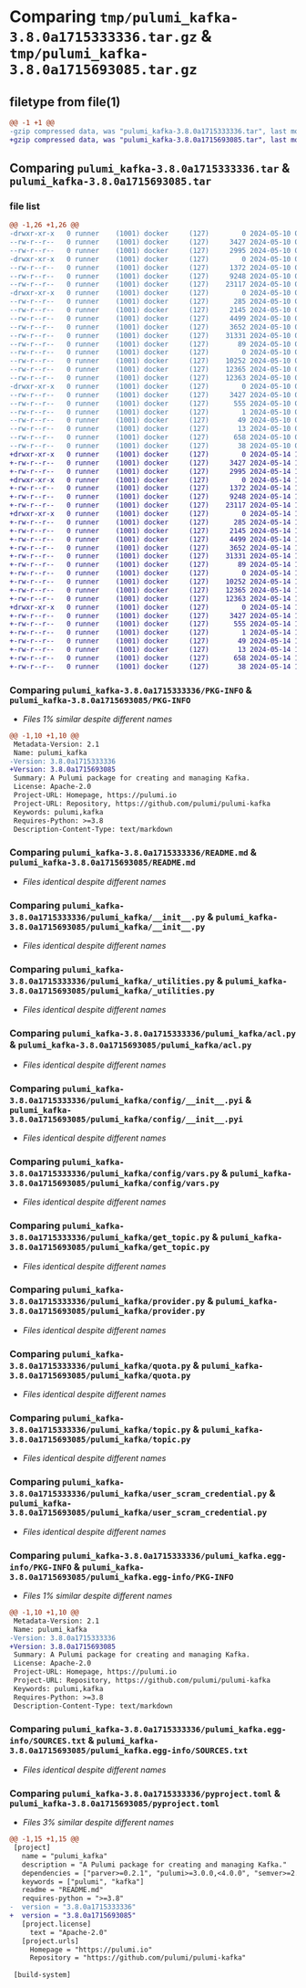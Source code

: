 # Comparing `tmp/pulumi_kafka-3.8.0a1715333336.tar.gz` & `tmp/pulumi_kafka-3.8.0a1715693085.tar.gz`

## filetype from file(1)

```diff
@@ -1 +1 @@
-gzip compressed data, was "pulumi_kafka-3.8.0a1715333336.tar", last modified: Fri May 10 09:31:52 2024, max compression
+gzip compressed data, was "pulumi_kafka-3.8.0a1715693085.tar", last modified: Tue May 14 13:27:08 2024, max compression
```

## Comparing `pulumi_kafka-3.8.0a1715333336.tar` & `pulumi_kafka-3.8.0a1715693085.tar`

### file list

```diff
@@ -1,26 +1,26 @@
-drwxr-xr-x   0 runner    (1001) docker     (127)        0 2024-05-10 09:31:52.613854 pulumi_kafka-3.8.0a1715333336/
--rw-r--r--   0 runner    (1001) docker     (127)     3427 2024-05-10 09:31:52.613854 pulumi_kafka-3.8.0a1715333336/PKG-INFO
--rw-r--r--   0 runner    (1001) docker     (127)     2995 2024-05-10 09:31:46.000000 pulumi_kafka-3.8.0a1715333336/README.md
-drwxr-xr-x   0 runner    (1001) docker     (127)        0 2024-05-10 09:31:52.613854 pulumi_kafka-3.8.0a1715333336/pulumi_kafka/
--rw-r--r--   0 runner    (1001) docker     (127)     1372 2024-05-10 09:31:46.000000 pulumi_kafka-3.8.0a1715333336/pulumi_kafka/__init__.py
--rw-r--r--   0 runner    (1001) docker     (127)     9248 2024-05-10 09:31:46.000000 pulumi_kafka-3.8.0a1715333336/pulumi_kafka/_utilities.py
--rw-r--r--   0 runner    (1001) docker     (127)    23117 2024-05-10 09:31:46.000000 pulumi_kafka-3.8.0a1715333336/pulumi_kafka/acl.py
-drwxr-xr-x   0 runner    (1001) docker     (127)        0 2024-05-10 09:31:52.613854 pulumi_kafka-3.8.0a1715333336/pulumi_kafka/config/
--rw-r--r--   0 runner    (1001) docker     (127)      285 2024-05-10 09:31:46.000000 pulumi_kafka-3.8.0a1715333336/pulumi_kafka/config/__init__.py
--rw-r--r--   0 runner    (1001) docker     (127)     2145 2024-05-10 09:31:46.000000 pulumi_kafka-3.8.0a1715333336/pulumi_kafka/config/__init__.pyi
--rw-r--r--   0 runner    (1001) docker     (127)     4499 2024-05-10 09:31:46.000000 pulumi_kafka-3.8.0a1715333336/pulumi_kafka/config/vars.py
--rw-r--r--   0 runner    (1001) docker     (127)     3652 2024-05-10 09:31:46.000000 pulumi_kafka-3.8.0a1715333336/pulumi_kafka/get_topic.py
--rw-r--r--   0 runner    (1001) docker     (127)    31331 2024-05-10 09:31:46.000000 pulumi_kafka-3.8.0a1715333336/pulumi_kafka/provider.py
--rw-r--r--   0 runner    (1001) docker     (127)       89 2024-05-10 09:31:46.000000 pulumi_kafka-3.8.0a1715333336/pulumi_kafka/pulumi-plugin.json
--rw-r--r--   0 runner    (1001) docker     (127)        0 2024-05-10 09:31:46.000000 pulumi_kafka-3.8.0a1715333336/pulumi_kafka/py.typed
--rw-r--r--   0 runner    (1001) docker     (127)    10252 2024-05-10 09:31:46.000000 pulumi_kafka-3.8.0a1715333336/pulumi_kafka/quota.py
--rw-r--r--   0 runner    (1001) docker     (127)    12365 2024-05-10 09:31:46.000000 pulumi_kafka-3.8.0a1715333336/pulumi_kafka/topic.py
--rw-r--r--   0 runner    (1001) docker     (127)    12363 2024-05-10 09:31:46.000000 pulumi_kafka-3.8.0a1715333336/pulumi_kafka/user_scram_credential.py
-drwxr-xr-x   0 runner    (1001) docker     (127)        0 2024-05-10 09:31:52.613854 pulumi_kafka-3.8.0a1715333336/pulumi_kafka.egg-info/
--rw-r--r--   0 runner    (1001) docker     (127)     3427 2024-05-10 09:31:52.000000 pulumi_kafka-3.8.0a1715333336/pulumi_kafka.egg-info/PKG-INFO
--rw-r--r--   0 runner    (1001) docker     (127)      555 2024-05-10 09:31:52.000000 pulumi_kafka-3.8.0a1715333336/pulumi_kafka.egg-info/SOURCES.txt
--rw-r--r--   0 runner    (1001) docker     (127)        1 2024-05-10 09:31:52.000000 pulumi_kafka-3.8.0a1715333336/pulumi_kafka.egg-info/dependency_links.txt
--rw-r--r--   0 runner    (1001) docker     (127)       49 2024-05-10 09:31:52.000000 pulumi_kafka-3.8.0a1715333336/pulumi_kafka.egg-info/requires.txt
--rw-r--r--   0 runner    (1001) docker     (127)       13 2024-05-10 09:31:52.000000 pulumi_kafka-3.8.0a1715333336/pulumi_kafka.egg-info/top_level.txt
--rw-r--r--   0 runner    (1001) docker     (127)      658 2024-05-10 09:31:46.000000 pulumi_kafka-3.8.0a1715333336/pyproject.toml
--rw-r--r--   0 runner    (1001) docker     (127)       38 2024-05-10 09:31:52.613854 pulumi_kafka-3.8.0a1715333336/setup.cfg
+drwxr-xr-x   0 runner    (1001) docker     (127)        0 2024-05-14 13:27:08.812574 pulumi_kafka-3.8.0a1715693085/
+-rw-r--r--   0 runner    (1001) docker     (127)     3427 2024-05-14 13:27:08.812574 pulumi_kafka-3.8.0a1715693085/PKG-INFO
+-rw-r--r--   0 runner    (1001) docker     (127)     2995 2024-05-14 13:27:02.000000 pulumi_kafka-3.8.0a1715693085/README.md
+drwxr-xr-x   0 runner    (1001) docker     (127)        0 2024-05-14 13:27:08.812574 pulumi_kafka-3.8.0a1715693085/pulumi_kafka/
+-rw-r--r--   0 runner    (1001) docker     (127)     1372 2024-05-14 13:27:02.000000 pulumi_kafka-3.8.0a1715693085/pulumi_kafka/__init__.py
+-rw-r--r--   0 runner    (1001) docker     (127)     9248 2024-05-14 13:27:02.000000 pulumi_kafka-3.8.0a1715693085/pulumi_kafka/_utilities.py
+-rw-r--r--   0 runner    (1001) docker     (127)    23117 2024-05-14 13:27:02.000000 pulumi_kafka-3.8.0a1715693085/pulumi_kafka/acl.py
+drwxr-xr-x   0 runner    (1001) docker     (127)        0 2024-05-14 13:27:08.812574 pulumi_kafka-3.8.0a1715693085/pulumi_kafka/config/
+-rw-r--r--   0 runner    (1001) docker     (127)      285 2024-05-14 13:27:02.000000 pulumi_kafka-3.8.0a1715693085/pulumi_kafka/config/__init__.py
+-rw-r--r--   0 runner    (1001) docker     (127)     2145 2024-05-14 13:27:02.000000 pulumi_kafka-3.8.0a1715693085/pulumi_kafka/config/__init__.pyi
+-rw-r--r--   0 runner    (1001) docker     (127)     4499 2024-05-14 13:27:02.000000 pulumi_kafka-3.8.0a1715693085/pulumi_kafka/config/vars.py
+-rw-r--r--   0 runner    (1001) docker     (127)     3652 2024-05-14 13:27:02.000000 pulumi_kafka-3.8.0a1715693085/pulumi_kafka/get_topic.py
+-rw-r--r--   0 runner    (1001) docker     (127)    31331 2024-05-14 13:27:02.000000 pulumi_kafka-3.8.0a1715693085/pulumi_kafka/provider.py
+-rw-r--r--   0 runner    (1001) docker     (127)       89 2024-05-14 13:27:02.000000 pulumi_kafka-3.8.0a1715693085/pulumi_kafka/pulumi-plugin.json
+-rw-r--r--   0 runner    (1001) docker     (127)        0 2024-05-14 13:27:02.000000 pulumi_kafka-3.8.0a1715693085/pulumi_kafka/py.typed
+-rw-r--r--   0 runner    (1001) docker     (127)    10252 2024-05-14 13:27:02.000000 pulumi_kafka-3.8.0a1715693085/pulumi_kafka/quota.py
+-rw-r--r--   0 runner    (1001) docker     (127)    12365 2024-05-14 13:27:02.000000 pulumi_kafka-3.8.0a1715693085/pulumi_kafka/topic.py
+-rw-r--r--   0 runner    (1001) docker     (127)    12363 2024-05-14 13:27:02.000000 pulumi_kafka-3.8.0a1715693085/pulumi_kafka/user_scram_credential.py
+drwxr-xr-x   0 runner    (1001) docker     (127)        0 2024-05-14 13:27:08.812574 pulumi_kafka-3.8.0a1715693085/pulumi_kafka.egg-info/
+-rw-r--r--   0 runner    (1001) docker     (127)     3427 2024-05-14 13:27:08.000000 pulumi_kafka-3.8.0a1715693085/pulumi_kafka.egg-info/PKG-INFO
+-rw-r--r--   0 runner    (1001) docker     (127)      555 2024-05-14 13:27:08.000000 pulumi_kafka-3.8.0a1715693085/pulumi_kafka.egg-info/SOURCES.txt
+-rw-r--r--   0 runner    (1001) docker     (127)        1 2024-05-14 13:27:08.000000 pulumi_kafka-3.8.0a1715693085/pulumi_kafka.egg-info/dependency_links.txt
+-rw-r--r--   0 runner    (1001) docker     (127)       49 2024-05-14 13:27:08.000000 pulumi_kafka-3.8.0a1715693085/pulumi_kafka.egg-info/requires.txt
+-rw-r--r--   0 runner    (1001) docker     (127)       13 2024-05-14 13:27:08.000000 pulumi_kafka-3.8.0a1715693085/pulumi_kafka.egg-info/top_level.txt
+-rw-r--r--   0 runner    (1001) docker     (127)      658 2024-05-14 13:27:02.000000 pulumi_kafka-3.8.0a1715693085/pyproject.toml
+-rw-r--r--   0 runner    (1001) docker     (127)       38 2024-05-14 13:27:08.812574 pulumi_kafka-3.8.0a1715693085/setup.cfg
```

### Comparing `pulumi_kafka-3.8.0a1715333336/PKG-INFO` & `pulumi_kafka-3.8.0a1715693085/PKG-INFO`

 * *Files 1% similar despite different names*

```diff
@@ -1,10 +1,10 @@
 Metadata-Version: 2.1
 Name: pulumi_kafka
-Version: 3.8.0a1715333336
+Version: 3.8.0a1715693085
 Summary: A Pulumi package for creating and managing Kafka.
 License: Apache-2.0
 Project-URL: Homepage, https://pulumi.io
 Project-URL: Repository, https://github.com/pulumi/pulumi-kafka
 Keywords: pulumi,kafka
 Requires-Python: >=3.8
 Description-Content-Type: text/markdown
```

### Comparing `pulumi_kafka-3.8.0a1715333336/README.md` & `pulumi_kafka-3.8.0a1715693085/README.md`

 * *Files identical despite different names*

### Comparing `pulumi_kafka-3.8.0a1715333336/pulumi_kafka/__init__.py` & `pulumi_kafka-3.8.0a1715693085/pulumi_kafka/__init__.py`

 * *Files identical despite different names*

### Comparing `pulumi_kafka-3.8.0a1715333336/pulumi_kafka/_utilities.py` & `pulumi_kafka-3.8.0a1715693085/pulumi_kafka/_utilities.py`

 * *Files identical despite different names*

### Comparing `pulumi_kafka-3.8.0a1715333336/pulumi_kafka/acl.py` & `pulumi_kafka-3.8.0a1715693085/pulumi_kafka/acl.py`

 * *Files identical despite different names*

### Comparing `pulumi_kafka-3.8.0a1715333336/pulumi_kafka/config/__init__.pyi` & `pulumi_kafka-3.8.0a1715693085/pulumi_kafka/config/__init__.pyi`

 * *Files identical despite different names*

### Comparing `pulumi_kafka-3.8.0a1715333336/pulumi_kafka/config/vars.py` & `pulumi_kafka-3.8.0a1715693085/pulumi_kafka/config/vars.py`

 * *Files identical despite different names*

### Comparing `pulumi_kafka-3.8.0a1715333336/pulumi_kafka/get_topic.py` & `pulumi_kafka-3.8.0a1715693085/pulumi_kafka/get_topic.py`

 * *Files identical despite different names*

### Comparing `pulumi_kafka-3.8.0a1715333336/pulumi_kafka/provider.py` & `pulumi_kafka-3.8.0a1715693085/pulumi_kafka/provider.py`

 * *Files identical despite different names*

### Comparing `pulumi_kafka-3.8.0a1715333336/pulumi_kafka/quota.py` & `pulumi_kafka-3.8.0a1715693085/pulumi_kafka/quota.py`

 * *Files identical despite different names*

### Comparing `pulumi_kafka-3.8.0a1715333336/pulumi_kafka/topic.py` & `pulumi_kafka-3.8.0a1715693085/pulumi_kafka/topic.py`

 * *Files identical despite different names*

### Comparing `pulumi_kafka-3.8.0a1715333336/pulumi_kafka/user_scram_credential.py` & `pulumi_kafka-3.8.0a1715693085/pulumi_kafka/user_scram_credential.py`

 * *Files identical despite different names*

### Comparing `pulumi_kafka-3.8.0a1715333336/pulumi_kafka.egg-info/PKG-INFO` & `pulumi_kafka-3.8.0a1715693085/pulumi_kafka.egg-info/PKG-INFO`

 * *Files 1% similar despite different names*

```diff
@@ -1,10 +1,10 @@
 Metadata-Version: 2.1
 Name: pulumi_kafka
-Version: 3.8.0a1715333336
+Version: 3.8.0a1715693085
 Summary: A Pulumi package for creating and managing Kafka.
 License: Apache-2.0
 Project-URL: Homepage, https://pulumi.io
 Project-URL: Repository, https://github.com/pulumi/pulumi-kafka
 Keywords: pulumi,kafka
 Requires-Python: >=3.8
 Description-Content-Type: text/markdown
```

### Comparing `pulumi_kafka-3.8.0a1715333336/pulumi_kafka.egg-info/SOURCES.txt` & `pulumi_kafka-3.8.0a1715693085/pulumi_kafka.egg-info/SOURCES.txt`

 * *Files identical despite different names*

### Comparing `pulumi_kafka-3.8.0a1715333336/pyproject.toml` & `pulumi_kafka-3.8.0a1715693085/pyproject.toml`

 * *Files 3% similar despite different names*

```diff
@@ -1,15 +1,15 @@
 [project]
   name = "pulumi_kafka"
   description = "A Pulumi package for creating and managing Kafka."
   dependencies = ["parver>=0.2.1", "pulumi>=3.0.0,<4.0.0", "semver>=2.8.1"]
   keywords = ["pulumi", "kafka"]
   readme = "README.md"
   requires-python = ">=3.8"
-  version = "3.8.0a1715333336"
+  version = "3.8.0a1715693085"
   [project.license]
     text = "Apache-2.0"
   [project.urls]
     Homepage = "https://pulumi.io"
     Repository = "https://github.com/pulumi/pulumi-kafka"
 
 [build-system]
```

